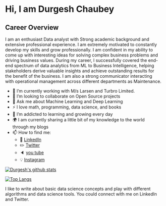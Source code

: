 # Hi, I am Durgesh Chaubey

## Career Overview

I am an enthusiast Data analyst with Strong academic background and extensive professional experience. I am extremely motivated to constantly develop my skills and grow professionally. I am confident in my ability to come up with interesting ideas for solving complex business problems and driving business values. During my career, I successfully covered the end-end spectrum of data analytics from ML to Business Intelligence, helping stakeholders derive valuable insights and achieve outstanding results for the benefit of the business. I am also a strong communicator interacting with operational management across different departments as Maintenance.

- 🌱 I’m currently working with M/s Larsen and Turbro Limited.
- 👯 I’m looking to collaborate on Open Source projects
- 💬 Ask me about Machine Learning and Deep Learning
- :zap: I love math, programming, data science, and books
- 🌱 I’m addicted to learning and growing every day
- :earth_africa: I am currently sharing a little bit of my knowledge to the world through my blogs
- 📫 How to find me: 
   - :office: [LinkedIn](https://www.linkedin.com/in/durgeshdc15/)
  - :pencil2: [Twitter](https://twitter.com/Durgesh34763409)
  - :speaker: [you tube](https://www.youtube.com/channel/UC5-jCUZhaomx1zyxMLNAuFg)
  - :bulb: [Instagram](https://www.instagram.com/dc_snp/)

[![Durgesh's github stats](https://github-readme-stats.vercel.app/api?username=spdsp04&count_private=true&show_icons=true&theme=radical&hide_rank=false)](https://github.com/anuraghazra/github-readme-stats)

[![Top Langs](https://github-readme-stats.vercel.app/api/top-langs/?username=spdsp04)](https://github.com/spdsp04/github-readme-stats)

I like to write about basic data science concepts and play with different algorithms and data science tools. You could connect with me on LinkedIn and Twitter.
